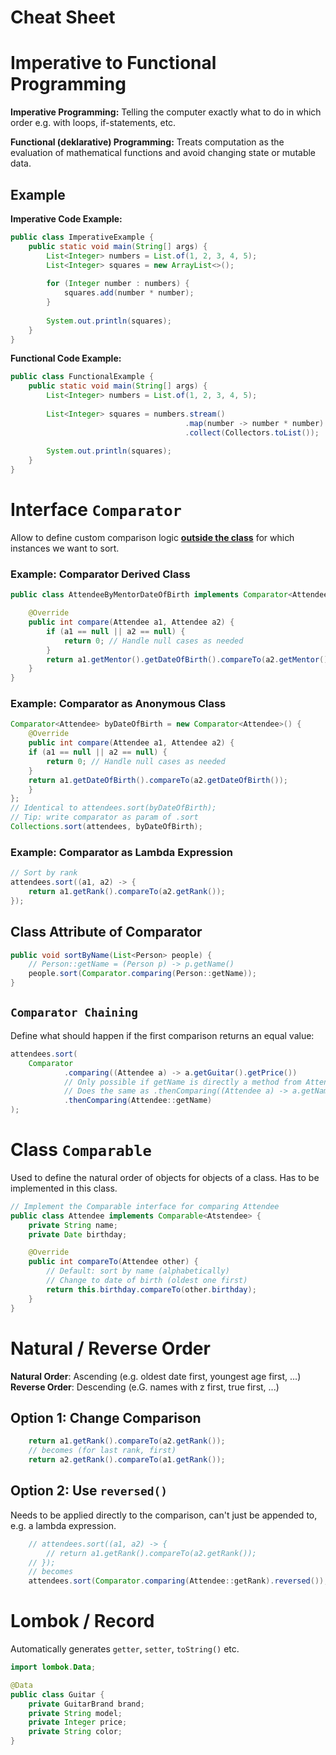 # Cheat Sheet

# Imperative to Functional Programming

**Imperative Programming:** Telling the computer exactly what to do in which order e.g. with loops, if-statements, etc.

**Functional (deklarative) Programming:** Treats computation as the evaluation of mathematical functions and avoid changing state or mutable data.
## Example
**Imperative Code Example:**
```java
public class ImperativeExample {
    public static void main(String[] args) {
        List<Integer> numbers = List.of(1, 2, 3, 4, 5);
        List<Integer> squares = new ArrayList<>();
        
        for (Integer number : numbers) {
            squares.add(number * number);
        }
        
        System.out.println(squares);
    }
}
```
**Functional Code Example:**
```java
public class FunctionalExample {
    public static void main(String[] args) {
        List<Integer> numbers = List.of(1, 2, 3, 4, 5);
        
        List<Integer> squares = numbers.stream()
                                       .map(number -> number * number)
                                       .collect(Collectors.toList());
        
        System.out.println(squares);
    }
}
```
# Interface `Comparator`
Allow to define custom comparison logic <span style="text-decoration: underline; font-weight: bold">outside the class</span> for which instances we want to sort.
### Example: Comparator Derived Class
```java
public class AttendeeByMentorDateOfBirth implements Comparator<Attendee> {

    @Override
    public int compare(Attendee a1, Attendee a2) {
        if (a1 == null || a2 == null) {
            return 0; // Handle null cases as needed
        }
        return a1.getMentor().getDateOfBirth().compareTo(a2.getMentor().getDateOfBirth());
    }
}
```
### Example: Comparator as Anonymous Class
```java
Comparator<Attendee> byDateOfBirth = new Comparator<Attendee>() {
    @Override
    public int compare(Attendee a1, Attendee a2) {
    if (a1 == null || a2 == null) {
        return 0; // Handle null cases as needed
    }
    return a1.getDateOfBirth().compareTo(a2.getDateOfBirth());
    }
};
// Identical to attendees.sort(byDateOfBirth);
// Tip: write comparator as param of .sort
Collections.sort(attendees, byDateOfBirth);
```
### Example: Comparator as Lambda Expression
```java
// Sort by rank
attendees.sort((a1, a2) -> {
    return a1.getRank().compareTo(a2.getRank());
});
```
## Class Attribute of Comparator
```java
public void sortByName(List<Person> people) {
	// Person::getName = (Person p) -> p.getName()
	people.sort(Comparator.comparing(Person::getName));
}
```
## `Comparator Chaining`
Define what should happen if the first comparison returns an equal value:
```java
attendees.sort(
    Comparator
		    .comparing((Attendee a) -> a.getGuitar().getPrice())
            // Only possible if getName is directly a method from Attendee
            // Does the same as .thenComparing((Attendee a) -> a.getName())
            .thenComparing(Attendee::getName)
);
```
# Class `Comparable`
Used to define the natural order of objects for objects of a class. Has to be implemented in this class.
```java
// Implement the Comparable interface for comparing Attendee
public class Attendee implements Comparable<Atstendee> {
    private String name;
    private Date birthday;

    @Override
    public int compareTo(Attendee other) {
        // Default: sort by name (alphabetically)
        // Change to date of birth (oldest one first)
        return this.birthday.compareTo(other.birthday);
    }
}
```
# Natural / Reverse Order
**Natural Order**: Ascending (e.g. oldest date first, youngest age first, ...)
**Reverse Order**: Descending (e.G. names with z first, true first, ...)
## Option 1: Change Comparison
```java
    return a1.getRank().compareTo(a2.getRank());
    // becomes (for last rank, first)
    return a2.getRank().compareTo(a1.getRank());
```
## Option 2: Use `reversed()`
Needs to be applied directly to the comparison, can't just be appended to, e.g. a lambda expression.
```java
	// attendees.sort((a1, a2) -> {
		// return a1.getRank().compareTo(a2.getRank());
	// });
	// becomes
	attendees.sort(Comparator.comparing(Attendee::getRank).reversed());
```
# Lombok / Record
Automatically generates `getter`, `setter`, `toString()` etc.
```java
import lombok.Data;

@Data
public class Guitar {
    private GuitarBrand brand;
    private String model;
    private Integer price;
    private String color;
}
```
